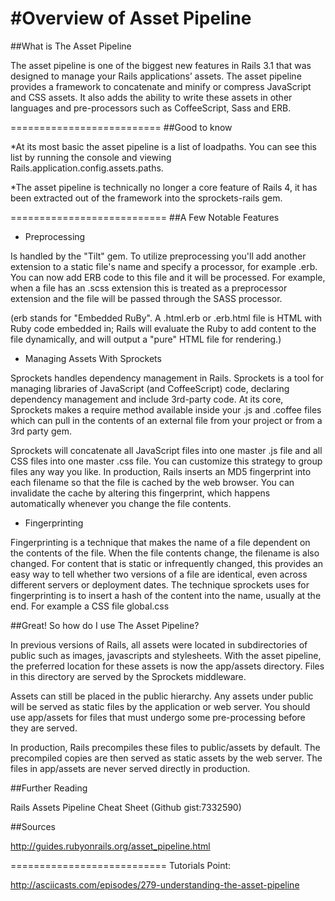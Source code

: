 #Overview of Asset Pipeline
==========================
##What is The Asset Pipeline

The asset pipeline is one of the biggest new features in Rails 3.1 that was designed to manage your Rails applications’ assets. 
The asset pipeline provides a framework to concatenate and minify or compress JavaScript and CSS assets. 
It also adds the ability to write these assets in other languages and pre-processors such as CoffeeScript, Sass and ERB.

==========================
##Good to know

*At its most basic the asset pipeline is a list of loadpaths. You can see this list by running the console and viewing Rails.application.config.assets.paths.

*The asset pipeline is technically no longer a core feature of Rails 4, it has been extracted out of the framework into the sprockets-rails gem.

===========================
##A Few Notable Features

- Preprocessing

Is handled by the "Tilt" gem. To utilize preprocessing you'll add another extension to a static file's name and specify a processor, for example .erb. 
You can now add ERB code to this file and it will be processed. For example, when a file has an .scss extension this is treated as a preprocessor extension and the file will be passed through the SASS processor. 

(erb stands for "Embedded RuBy". A .html.erb or .erb.html file is HTML with Ruby code embedded in; Rails will evaluate the Ruby to add content to the file dynamically, and will output a "pure" HTML file for rendering.)


- Managing Assets With Sprockets

Sprockets handles dependency management in Rails. Sprockets is a tool for managing libraries of JavaScript (and CoffeeScript) code, declaring dependency management and include 3rd-party code. At its core, Sprockets makes a require method available inside your .js and .coffee files which can pull in the contents of an external file from your project or from a 3rd party gem.

Sprockets will concatenate all JavaScript files into one master .js file and all CSS files into one master .css file. You can customize this strategy to group files any way you like. In production, Rails inserts an MD5 fingerprint into each filename so that the file is cached by the web browser. You can invalidate the cache by altering this fingerprint, which happens automatically whenever you change the file contents.

- Fingerprinting

Fingerprinting is a technique that makes the name of a file dependent on the contents of the file. When the file contents change, the filename is also changed. For content that is static or infrequently changed, this provides an easy way to tell whether two versions of a file are identical, even across different servers or deployment dates.
The technique sprockets uses for fingerprinting is to insert a hash of the content into the name, usually at the end. For example a CSS file global.css

##Great! So how do I use The Asset Pipeline?

In previous versions of Rails, all assets were located in subdirectories of public such as images, javascripts and stylesheets. With the asset pipeline, the preferred location for these assets is now the app/assets directory. Files in this directory are served by the Sprockets middleware.

Assets can still be placed in the public hierarchy. Any assets under public will be served as static files by the application or web server. You should use app/assets for files that must undergo some pre-processing before they are served.

In production, Rails precompiles these files to public/assets by default. The precompiled copies are then served as static assets by the web server. The files in app/assets are never served directly in production.

##Further Reading

Rails Assets Pipeline Cheat Sheet (Github gist:7332590)

##Sources

http://guides.rubyonrails.org/asset_pipeline.html

===========================
Tutorials Point: 

http://asciicasts.com/episodes/279-understanding-the-asset-pipeline

